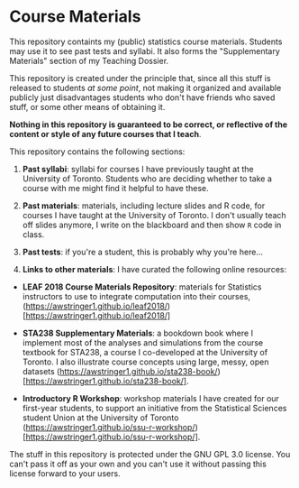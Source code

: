 # Course Materials

This repository containts my (public) statistics course materials. Students may use it to see past tests and syllabi. It also forms the "Supplementary Materials" section of my Teaching Dossier.

This repository is created under the principle that, since all this stuff is released to students *at some point*, not making it organized and available publicly just disadvantages students who don't have friends who saved stuff, or some other means of obtaining it.

**Nothing in this repository is guaranteed to be correct, or reflective of the content or style of any future courses that I teach**.

This repository contains the following sections:

1. **Past syllabi**: syllabi for courses I have previously taught at the University of Toronto. Students who are deciding whether to take a course with me might find it helpful to have these.

1. **Past materials**: materials, including lecture slides and R code, for courses I have taught at the University of Toronto. I don't usually teach off slides anymore, I write on the blackboard and then show `R` code in class.

1. **Past tests**: if you're a student, this is probably why you're here...

1. **Links to other materials**: I have curated the following online resources:

  - **LEAF 2018 Course Materials Repository**: materials for Statistics instructors to use to integrate computation into their courses, (https://awstringer1.github.io/leaf2018/)[https://awstringer1.github.io/leaf2018/]

  - **STA238 Supplementary Materials**: a bookdown book where I implement most of the analyses and simulations from the course textbook for STA238, a course I co-developed at the University of Toronto. I also illustrate course concepts using large, messy, open datasets (https://awstringer1.github.io/sta238-book/)[https://awstringer1.github.io/sta238-book/].

  - **Introductory R Workshop**: workshop materials I have created for our first-year students, to support an initiative from the Statistical Sciences student Union at the University of Toronto (https://awstringer1.github.io/ssu-r-workshop/)[https://awstringer1.github.io/ssu-r-workshop/]. 

The stuff in this repository is protected under the GNU GPL 3.0 license. You can't pass it off as your own and you can't use it without passing this license forward to your users. 
